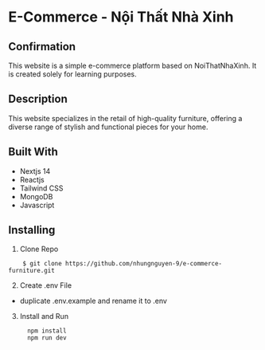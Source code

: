# E-Commerce - Nội Thất Nhà Xinh

## Confirmation

This website is a simple e-commerce platform based on NoiThatNhaXinh. It is created solely for learning purposes.

## Description

This website specializes in the retail of high-quality furniture, offering a diverse range of stylish and functional pieces for your home.

## Built With

- Nextjs 14
- Reactjs
- Tailwind CSS
- MongoDB
- Javascript

## Installing

1. Clone Repo

```shell
    $ git clone https://github.com/nhungnguyen-9/e-commerce-furniture.git
```

2. Create .env File

- duplicate .env.example and rename it to .env

3. Install and Run
   ```shell
     npm install
     npm run dev
   ```

